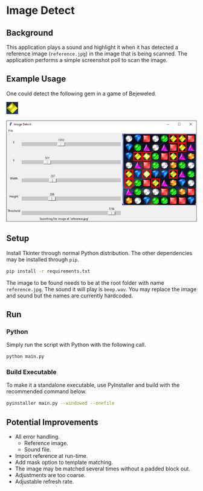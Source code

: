 # Image Detect
## Background
This application plays a sound and highlight it when it has detected a reference image (`reference.jpg`) in the image that is being scanned. The application performs a simple screenshot poll to scan the image.

## Example Usage
One could detect the following gem in a game of Bejeweled.

![Reference Image](example/reference.jpg)

![Scanned Image](example/matchedExample.jpg)

## Setup
Install Tkinter through normal Python distribution. The other dependencies may be installed through `pip`.
```sh
pip install -r requirements.txt
```

The image to be found needs to be at the root folder with name `reference.jpg`. The sound it will play is `beep.wav`. You may replace the image and sound but the names are currently hardcoded.

## Run

### Python
Simply run the script with Python with the following call.
```sh
python main.py
```

### Build Executable
To make it a standalone executable, use PyInstaller and build with the recommended command below.
```sh
pyinstaller main.py --windowed --onefile
```

## Potential Improvements
- All error handling.
    - Reference image.
    - Sound file.
- Import reference at run-time.
- Add mask option to template matching.
- The image may be matched several times without a padded block out.
- Adjustments are too coarse.
- Adjustable refresh rate.